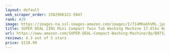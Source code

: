 ```yaml
---
layout: default 
﻿web_scraper_order: 1582906321-5047
rank: #29
image: https://images-na.ssl-images-amazon.com/images/I/714MHabhVRL.jpg
title: SUPER DEAL 2IN1 Mini Compact Twin Tub Washing Machine 17.6lbs Washer + Spinner Combo, with…
url: https://www.amazon.com/SUPER-DEAL-Compact-Washing-Machine/dp/B07S2348R9/ref=zg_mw_appliances_29?_encoding=UTF8&psc=1&refRID=M7PB36KB41DN6B2Q64BK
reviews: 4.3 out of 5 stars
price: $118.99 
---
```

